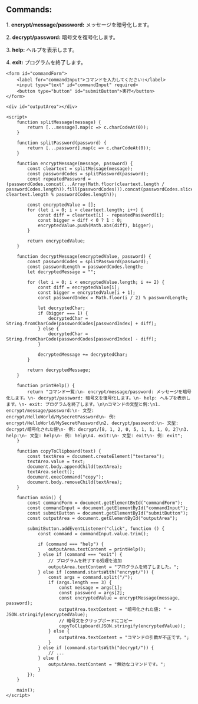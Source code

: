 <!DOCTYPE html>
<html lang="ja">
<head>
    <meta charset="UTF-8">
    <meta name="viewport" content="width=device-width, initial-scale=1.0">
    <title>メッセージ暗号化/復号化プログラム</title>
</head>
<body>
    <h2>Commands:</h2>
    <p>1. <strong>encrypt/message/password:</strong> メッセージを暗号化します。</p>
    <p>2. <strong>decrypt/password:</strong> 暗号文を復号化します。</p>
    <p>3. <strong>help:</strong> ヘルプを表示します。</p>
    <p>4. <strong>exit:</strong> プログラムを終了します。</p>

    <form id="commandForm">
        <label for="commandInput">コマンドを入力してください:</label>
        <input type="text" id="commandInput" required>
        <button type="button" id="submitButton">実行</button>
    </form>

    <div id="outputArea"></div>

    <script>
        function splitMessage(message) {
            return [...message].map(c => c.charCodeAt(0));
        }

        function splitPassword(password) {
            return [...password].map(c => c.charCodeAt(0));
        }

        function encryptMessage(message, password) {
            const cleartext = splitMessage(message);
            const passwordCodes = splitPassword(password);
            const repeatedPassword = (passwordCodes.concat(...Array(Math.floor(cleartext.length / passwordCodes.length)).fill(passwordCodes))).concat(passwordCodes.slice(0, cleartext.length % passwordCodes.length));

            const encryptedValue = [];
            for (let i = 0; i < cleartext.length; i++) {
                const diff = cleartext[i] - repeatedPassword[i];
                const bigger = diff < 0 ? 1 : 0;
                encryptedValue.push(Math.abs(diff), bigger);
            }

            return encryptedValue;
        }

        function decryptMessage(encryptedValue, password) {
            const passwordCodes = splitPassword(password);
            const passwordLength = passwordCodes.length;
            let decryptedMessage = "";

            for (let i = 0; i < encryptedValue.length; i += 2) {
                const diff = encryptedValue[i];
                const bigger = encryptedValue[i + 1];
                const passwordIndex = Math.floor(i / 2) % passwordLength;

                let decryptedChar;
                if (bigger === 1) {
                    decryptedChar = String.fromCharCode(passwordCodes[passwordIndex] + diff);
                } else {
                    decryptedChar = String.fromCharCode(passwordCodes[passwordIndex] - diff);
                }

                decryptedMessage += decryptedChar;
            }

            return decryptedMessage;
        }

        function printHelp() {
            return "コマンド一覧:\n- encrypt/message/password: メッセージを暗号化します。\n- decrypt/password: 暗号文を復号化します。\n- help: ヘルプを表示します。\n- exit: プログラムを終了します。\n\nコマンドの文型と例:\n1. encrypt/message/password:\n- 文型: encrypt/HelloWorld/MySecretPassword\n- 例: encrypt/HelloWorld/MySecretPassword\n2. decrypt/password:\n- 文型: decrypt/暗号化された値\n- 例: decrypt/[8, 1, 2, 0, 5, 1, 1, 1, 0, 2]\n3. help:\n- 文型: help\n- 例: help\n4. exit:\n- 文型: exit\n- 例: exit";
        }

        function copyToClipboard(text) {
            const textArea = document.createElement("textarea");
            textArea.value = text;
            document.body.appendChild(textArea);
            textArea.select();
            document.execCommand("copy");
            document.body.removeChild(textArea);
        }

        function main() {
            const commandForm = document.getElementById("commandForm");
            const commandInput = document.getElementById("commandInput");
            const submitButton = document.getElementById("submitButton");
            const outputArea = document.getElementById("outputArea");

            submitButton.addEventListener("click", function () {
                const command = commandInput.value.trim();

                if (command === "help") {
                    outputArea.textContent = printHelp();
                } else if (command === "exit") {
                    // プログラムを終了する処理を追加
                    outputArea.textContent = "プログラムを終了しました。";
                } else if (command.startsWith("encrypt/")) {
                    const args = command.split("/");
                    if (args.length === 3) {
                        const message = args[1];
                        const password = args[2];
                        const encryptedValue = encryptMessage(message, password);
                        outputArea.textContent = "暗号化された値: " + JSON.stringify(encryptedValue);
                        // 暗号文をクリップボードにコピー
                        copyToClipboard(JSON.stringify(encryptedValue));
                    } else {
                        outputArea.textContent = "コマンドの引数が不正です。";
                    }
                } else if (command.startsWith("decrypt/")) {
                    // ...
                } else {
                    outputArea.textContent = "無効なコマンドです。";
                }
            });
        }

        main();
    </script>
</body>
</html>
